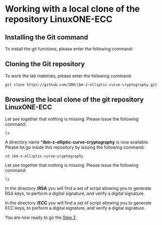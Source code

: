 # Working with a local clone of the repository LinuxONE-ECC

## Installing the Git command
To install the git functions, please enter the following command:

## Cloning the Git repository
To work the lab materials, please enter the following command:
```
git clone https://github.com/IBM/ibm-z-elliptic-curve-cryptography.git
```
## Browsing the local clone of the git repository LinuxONE-ECC
Let see together that nothing is missing. Please issue the following command:
```
ls
```
A directory name ***ibm-z-elliptic-curve-cryptography** is now available. Please let go inside this repository by issuing the following command:
```
cd ibm-z-elliptic-curve-cryptography
```
Let see together that nothing is missing. Please issue the following command:
```
ls
```

In the directory **/RSA** you will find a set of script allowing you to generate RSA keys, to perform a digital signature, and verify a digital signature.

In the directory **/ECC** you will find a set of script allowing you to generate ECC keys, to perform a digital signature, and verify a digital signature.

You are now ready to go the [Step 2](https://github.com/IBM/ibm-z-elliptic-curve-cryptography/blob/master/rsa-lab.md).
